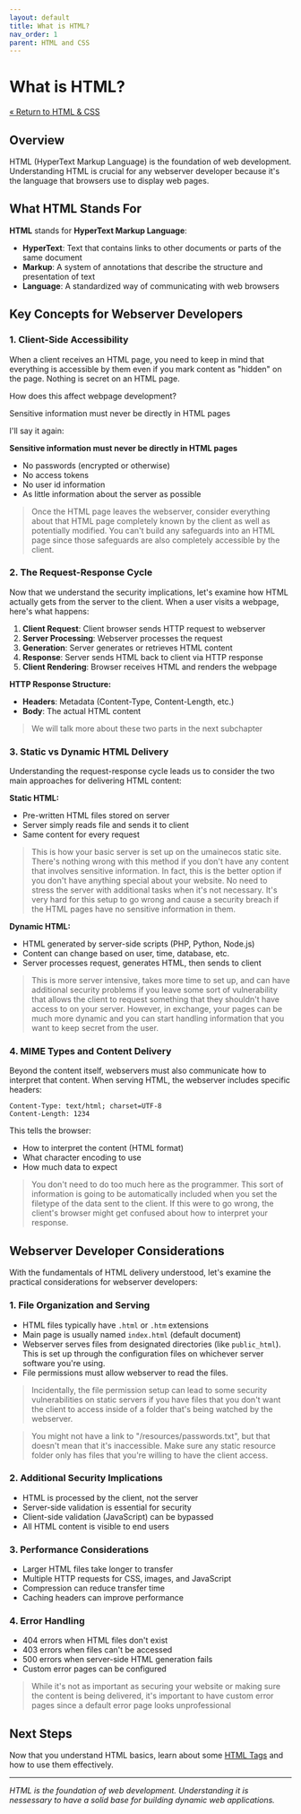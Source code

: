 ```yaml
---
layout: default
title: What is HTML?
nav_order: 1
parent: HTML and CSS
---
```


# What is HTML?

[&laquo; Return to HTML & CSS](index.md)

## Overview

HTML (HyperText Markup Language) is the foundation of web development. Understanding HTML is crucial for any webserver developer because it's the language that browsers use to display web pages.

## What HTML Stands For

**HTML** stands for **HyperText Markup Language**:
- **HyperText**: Text that contains links to other documents or parts of the same document
- **Markup**: A system of annotations that describe the structure and presentation of text
- **Language**: A standardized way of communicating with web browsers

## Key Concepts for Webserver Developers

### 1. Client-Side Accessibility

When a client receives an HTML page, you need to keep in mind that everything is accessible by them even if you mark content as "hidden" on the page. Nothing is secret on an HTML page.

How does this affect webpage development?

Sensitive information must never be directly in HTML pages

I'll say it again:

**Sensitive information must never be directly in HTML pages**

- No passwords (encrypted or otherwise)
- No access tokens
- No user id information
- As little information about the server as possible


> Once the HTML page leaves the webserver, consider everything about that HTML page completely known by the client as well as potentially modified. You can't build any safeguards into an HTML page since those safeguards are also completely accessible by the client.

### 2. The Request-Response Cycle

Now that we understand the security implications, let's examine how HTML actually gets from the server to the client. When a user visits a webpage, here's what happens:

1. **Client Request**: Client browser sends HTTP request to webserver
2. **Server Processing**: Webserver processes the request
3. **Generation**: Server generates or retrieves HTML content
4. **Response**: Server sends HTML back to client via HTTP response
5. **Client Rendering**: Browser receives HTML and renders the webpage


**HTTP Response Structure:**
- **Headers**: Metadata (Content-Type, Content-Length, etc.)
- **Body**: The actual HTML content

> We will talk more about these two parts in the next subchapter

### 3. Static vs Dynamic HTML Delivery

Understanding the request-response cycle leads us to consider the two main approaches for delivering HTML content:

**Static HTML:**
- Pre-written HTML files stored on server
- Server simply reads file and sends it to client
- Same content for every request

> This is how your basic server is set up on the umainecos static site. There's nothing wrong with this method if you don't have any content that involves sensitive information.
> In fact, this is the better option if you don't have anything special about your website. No need to stress the server with additional tasks when it's not necessary.
> It's very hard for this setup to go wrong and cause a security breach if the HTML pages have no sensitive information in them.

**Dynamic HTML:**
- HTML generated by server-side scripts (PHP, Python, Node.js)
- Content can change based on user, time, database, etc.
- Server processes request, generates HTML, then sends to client

> This is more server intensive, takes more time to set up, and can have additional security problems if you leave some sort of vulnerability that allows the client to request something that they shouldn't have access to on your server.
> However, in exchange, your pages can be much more dynamic and you can start handling information that you want to keep secret from the user.

### 4. MIME Types and Content Delivery

Beyond the content itself, webservers must also communicate how to interpret that content. When serving HTML, the webserver includes specific headers:

```
Content-Type: text/html; charset=UTF-8
Content-Length: 1234
```

This tells the browser:
- How to interpret the content (HTML format)
- What character encoding to use
- How much data to expect

> You don't need to do too much here as the programmer. This sort of information is going to be automatically included when you set the filetype of the data sent to the client. If this were to go wrong, the client's browser might get confused about how to interpret your response.

## Webserver Developer Considerations

With the fundamentals of HTML delivery understood, let's examine the practical considerations for webserver developers:

### 1. File Organization and Serving
- HTML files typically have `.html` or `.htm` extensions
- Main page is usually named `index.html` (default document)
- Webserver serves files from designated directories (like `public_html`). This is set up through the configuration files on whichever server software you're using.
- File permissions must allow webserver to read the files.

> Incidentally, the file permission setup can lead to some security vulnerabilities on static servers if you have files that you don't want the client to access inside of a folder that's being watched by the webserver.

> You might not have a link to "/resources/passwords.txt", but that doesn't mean that it's inaccessible. Make sure any static resource folder only has files that you're willing to have the client access.

### 2. Additional Security Implications
- HTML is processed by the client, not the server
- Server-side validation is essential for security
- Client-side validation (JavaScript) can be bypassed
- All HTML content is visible to end users

### 3. Performance Considerations
- Larger HTML files take longer to transfer
- Multiple HTTP requests for CSS, images, and JavaScript
- Compression can reduce transfer time
- Caching headers can improve performance

### 4. Error Handling
- 404 errors when HTML files don't exist
- 403 errors when files can't be accessed
- 500 errors when server-side HTML generation fails
- Custom error pages can be configured

> While it's not as important as securing your website or making sure the content is being delivered, it's important to have custom error pages since a default error page looks unprofessional

## Next Steps

Now that you understand HTML basics, learn about some [HTML Tags](htmlTags.md) and how to use them effectively.

---

*HTML is the foundation of web development. Understanding it is nessessary to have a solid base for building dynamic web applications.*

